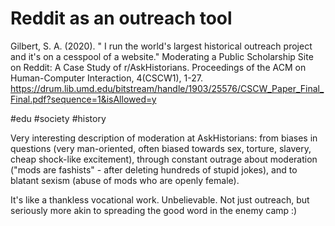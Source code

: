 # Reddit as an outreach tool

Gilbert, S. A. (2020). " I run the world's largest historical outreach project and it's on a cesspool of a website." Moderating a Public Scholarship Site on Reddit: A Case Study of r/AskHistorians. Proceedings of the ACM on Human-Computer Interaction, 4(CSCW1), 1-27.
https://drum.lib.umd.edu/bitstream/handle/1903/25576/CSCW_Paper_Final_Final.pdf?sequence=1&isAllowed=y

#edu #society #history

Very interesting description of moderation at AskHistorians: from biases in questions (very man-oriented, often biased towards sex, torture, slavery, cheap shock-like excitement), through constant outrage about moderation ("mods are fashists" - after deleting hundreds of stupid jokes), and to blatant sexism (abuse of mods who are openly female).

It's like a thankless vocational work. Unbelievable. Not just outreach, but seriously more akin to spreading the good word in the enemy camp :)